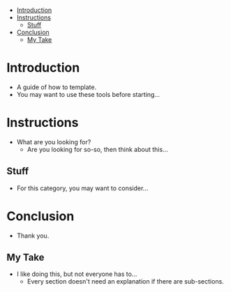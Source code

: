 - [Introduction](#introduction)
- [Instructions](#instructions)
  - [Stuff](#stuff)
- [Conclusion](#conclusion)
  - [My Take](#my-take)

# Introduction

- A guide of how to template.
- You may want to use these tools before starting...

# Instructions

- What are you looking for?
  - Are you looking for so-so, then think about this...

## Stuff

- For this category, you may want to consider...

# Conclusion

- Thank you.

## My Take

- I like doing this, but not everyone has to...
  - Every section doesn't need an explanation if there are sub-sections.
